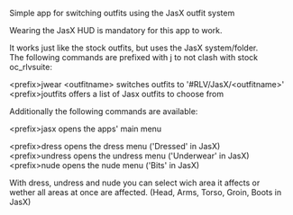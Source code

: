 Simple app for switching outfits using the JasX outfit system  

Wearing the JasX HUD is mandatory for this app to work.  

It works just like the stock outfits, but uses the JasX system/folder.  
The following commands are prefixed with j to not clash with stock oc_rlvsuite:  

\<prefix\>jwear \<outfitname\>     switches outfits to '#RLV/JasX/\<outfitname\>'  
\<prefix\>joutfits               offers a list of Jasx outfits to choose from  

Additionally the following commands are available:  

\<prefix\>jasx                   opens the apps' main menu  

\<prefix\>dress                  opens the dress menu ('Dressed' in JasX)  
\<prefix\>undress                opens the undress menu ('Underwear' in JasX)  
\<prefix\>nude                   opens the nude menu ('Bits' in JasX)  

With dress, undress and nude you can select wich area it affects or  
wether all areas at once are affected. (Head, Arms, Torso, Groin, Boots in JasX)  
